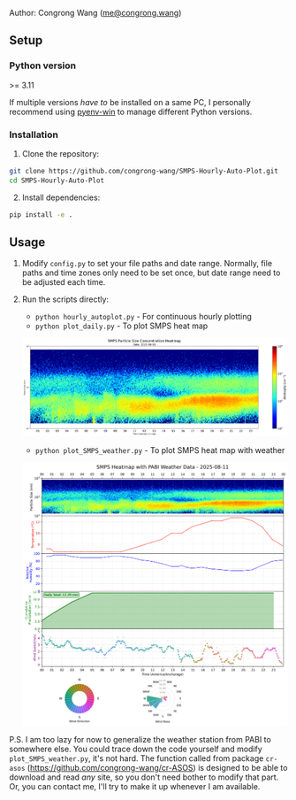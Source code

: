 Author: Congrong Wang (me@congrong.wang)

## Setup

### Python version

\>= 3.11

If multiple versions *have to* be installed on a same PC, I personally recommend using [pyenv-win](https://github.com/pyenv-win/pyenv-win?tab=readme-ov-file) to manage different Python versions.

### Installation

1. Clone the repository:
```bash
git clone https://github.com/congrong-wang/SMPS-Hourly-Auto-Plot.git
cd SMPS-Hourly-Auto-Plot
```

2. Install dependencies:
```bash
pip install -e .
```

## Usage

1. Modify `config.py` to set your file paths and date range. Normally, file paths and time zones only need to be set once, but date range need to be adjusted each time.

2. Run the scripts directly:
   - `python hourly_autoplot.py` - For continuous hourly plotting
   - `python plot_daily.py` - To plot SMPS heat map
   
   ![](docs/heatmap_2025-08-11.png)
   
   - `python plot_SMPS_weather.py` - To plot SMPS heat map with weather
   
   ![](docs/PABI_daily_w_SMPS_2025-08-11.png)

P.S. I am too lazy for now to generalize the weather station from PABI to somewhere else. You could trace down the code yourself and modify `plot_SMPS_weather.py`, it's not hard. The function called from package `cr-asos` (https://github.com/congrong-wang/cr-ASOS) is designed to be able to download and read *any* site, so you don't need bother to modify that part. Or, you can contact me, I'll try to make it up whenever I am available. 
